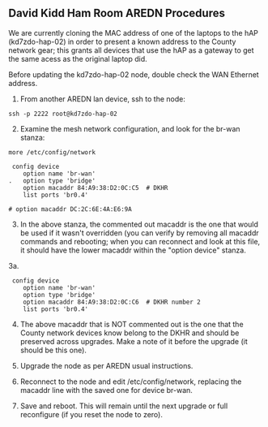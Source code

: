 
## David Kidd Ham Room AREDN Procedures

We are currently cloning the MAC address of one of the laptops to the
hAP (kd7zdo-hap-02) in order to present a known address to the County
network gear; this grants all devices that use the hAP as a gateway to
get the same acess as the original laptop did.


Before updating the kd7zdo-hap-02 node, double check the WAN Ethernet
address.

1.  From another AREDN lan device, ssh to the node:

```ssh -p 2222 root@kd7zdo-hap-02```

2.  Examine the mesh network configuration, and look for the br-wan stanza:

```more /etc/config/network```

```
 config device
 	option name 'br-wan'
. 	option type 'bridge'
 	option macaddr 84:A9:38:D2:0C:C5  # DKHR
 	list ports 'br0.4'

# option macaddr DC:2C:6E:4A:E6:9A
```

3.  In the above stanza, the commented out macaddr is the one that would
be used if it wasn't overridden (you can verify by removing all macaddr
commands and rebooting; when you can reconnect and look at this file,
it should have the lower macaddr within the "option device" stanza.

3a.
```
 config device
 	option name 'br-wan'
 	option type 'bridge'
 	option macaddr 84:A9:38:D2:0C:C6  # DKHR number 2
 	list ports 'br0.4'

```

4.  The above macaddr that is NOT commented out is the one that the County
network devices know belong to the DKHR and should be preserved across
upgrades.  Make a note of it before the upgrade (it should be this one).

5.  Upgrade the node as per AREDN usual instructions.

6.  Reconnect to the node and edit /etc/config/network, replacing the
macaddr line with the saved one for device br-wan.

7.  Save and reboot.  This will remain until the next upgrade or full reconfigure (if you reset the node to zero).


